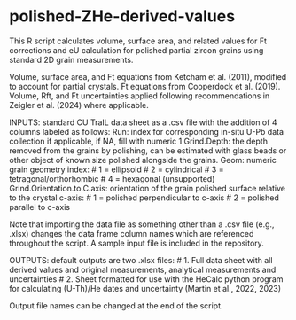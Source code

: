 # polished-ZHe-derived-values
This R script calculates volume, surface area, and related values for Ft corrections and eU calculation for polished partial zircon grains using standard 2D grain measurements.

Volume, surface area, and Ft equations from Ketcham et al. (2011), modified to account for partial crystals.
Ft equations from Cooperdock et al. (2019).
Volume, Rft, and Ft uncertainties applied following recommendations in Zeigler et al. (2024) where applicable.

INPUTS: standard CU TraIL data sheet as a .csv file with the addition of 4 columns labeled as follows:
  Run: index for corresponding in-situ U-Pb data collection if applicable, if NA, fill with numeric 1
  Grind.Depth: the depth removed from the grains by polishing, can be estimated with glass beads or other
  object of known size polished alongside the grains.
  Geom: numeric grain geometry index:
            # 1 = ellipsoid
            # 2 = cylindrical
            # 3 = tetragonal/orthorhombic
            # 4 = hexagonal (unsupported)
  Grind.Orientation.to.C.axis: orientation of the grain polished surface relative to the crystal c-axis:
            # 1 = polished perpendicular to c-axis
            # 2 = polished parallel to c-axis

Note that importing the data file as something other than a .csv file (e.g., .xlsx) changes the data frame
column names which are referenced throughout the script. A sample input file is included in the repository.

OUTPUTS: default outputs are two .xlsx files:
    # 1. Full data sheet with all derived values and original measurements, analytical measurements 
    and uncertainties
    # 2. Sheet formatted for use with the HeCalc python program for calculating (U-Th)/He dates and
    uncertainty (Martin et al., 2022, 2023)

Output file names can be changed at the end of the script.
